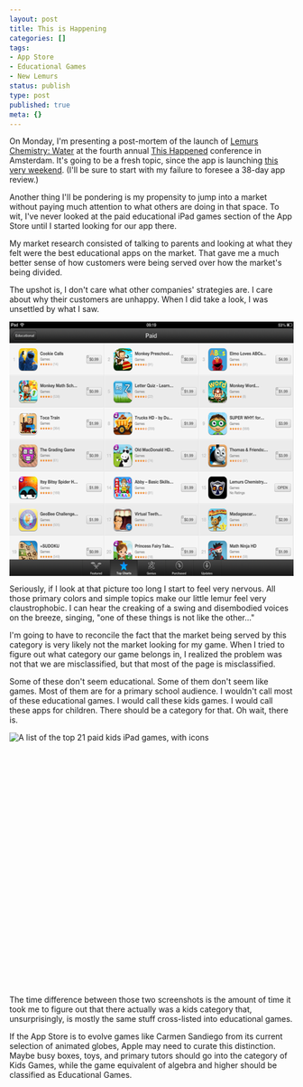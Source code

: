 ```yaml
---
layout: post
title: This is Happening
categories: []
tags:
- App Store
- Educational Games
- New Lemurs
status: publish
type: post
published: true
meta: {}
---
```

On Monday, I'm presenting a post-mortem of the launch of <a href="http://le.mu.rs/chemistry">Lemurs Chemistry: Water</a> at the fourth annual <a href="http://www.thishappened.org/events/amsterdam-4">This Happened</a> conference in Amsterdam. It's going to be a fresh topic, since the app is launching <a href="http://lemurs.pressdoc.com/35675-lemurs-chemistry-water-debuts-for-ipad">this very weekend</a>. (I'll be sure to start with my failure to foresee a 38-day app review.)

Another thing I'll be pondering is my propensity to jump into a market without paying much attention to what others are doing in that space. To wit, I've never looked at the paid educational iPad games section of the App Store until I started looking for our app there.

My market research consisted of talking to parents and looking at what they felt were the best educational apps on the market. That gave me a much better sense of how customers were being served over how the market's being divided. 

The upshot is, I don't care what other companies' strategies are. I care about why their customers are unhappy. When I did take a look, I was unsettled by what I saw.

<img style="display:block; margin-left:auto; margin-right:auto;" src="/images/assets/TopEduGames.png" alt="A list of the top 21 paid educational iPad games, with icons" title="TopEduGames.PNG" border="0" width="600" height="450" />

Seriously, if I look at that picture too long I start to feel very nervous. All those primary colors and simple topics make our little lemur feel very claustrophobic. I can hear the creaking of a swing and disembodied voices on the breeze, singing, "one of these things is not like the other…"

I'm going to have to reconcile the fact that the market being served by this category is very likely not the market looking for my game. When I tried to figure out what category our game belongs in, I realized the problem was not that we are misclassified, but that most of the page is misclassified.

Some of these don't seem educational. Some of them don't seem like games. Most of them are for a primary school audience. I wouldn't call most of these educational games. I would call these kids games. I would call these apps for children. There should be a category for that. Oh wait, there is.

<img style="display:block; margin-left:auto; margin-right:auto;" src="/images/assets/TopKidGames.png" alt="A list of the top 21 paid kids iPad games, with icons" title="TopKidGames.PNG" border="0" width="600" height="450" />

The time difference between those two screenshots is the amount of time it took me to figure out that there actually was a kids category that, unsurprisingly, is mostly the same stuff cross-listed into educational games.

If the App Store is to evolve games like Carmen Sandiego from its current selection of animated globes, Apple may need to curate this distinction. Maybe busy boxes, toys, and primary tutors should go into the category of Kids Games, while the game equivalent of algebra and higher should be classified as Educational Games.
